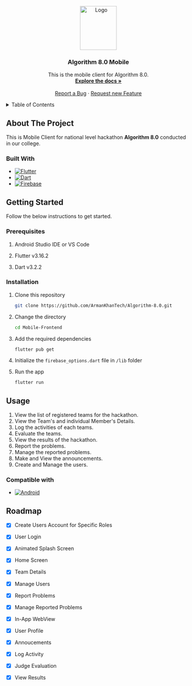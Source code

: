 <div align="center">
  <a href="https://github.com/ArmanKhanTech/Algorithm-8.0/">
    <img src="https://github.com/ArmanKhanTech/Algorithm-8.0/assets/92728787/73a7798c-6df0-475d-8384-a1486dfbcb25" alt="Logo" width="100" height="120">
  </a>

  <h3 align="center">Algorithm 8.0 Mobile</h3>

  <p align="center">
    This is the mobile client for Algorithm 8.0.
    <br />
    <a href="https://github.com/ArmanKhanTech/Algorithm-8.0/tree/master/Mobile-Frontend"><strong>Explore the docs »</strong></a>
    <br />
    <br />
    <a href="https://github.com/ArmanKhanTech/Algorithm-8.0/issues">Report a Bug</a>
    ·
    <a href="https://github.com/ArmanKhanTech/Algorithm-8.0/issues">Request new Feature</a>
  </p>
</div>



<details>
  <summary>Table of Contents</summary>
  <ol>
    <li>
      <a href="#about-the-project">About the Project</a>
      <ul>
        <li><a href="#built-with">Built with</a></li>
      </ul>
    </li>
    <li>
      <a href="#getting-started">Getting Started</a>
      <ul>
        <li><a href="#prerequisites">Prerequisites</a></li>
        <li><a href="#installation">Installation</a></li>
      </ul>
    </li>
    <li><a href="#usage">Usage</a></li>
    <li><a href="#roadmap">Roadmap</a></li>
  </ol>
</details>



## About The Project

<p>This is Mobile Client for national level hackathon <b>Algorithm 8.0</b> conducted in our college.</p>


### Built With

* [![Flutter][Flutter]][Flutter-url]
* [![Dart][Dart]][Dart-url]
* [![Firebase][Firebase]][Firebase-url]



## Getting Started

Follow the below instructions to get started.


### Prerequisites

<ol>
  <li>
    <p>Android Studio IDE or VS Code</a>
  </li>
  <li>
    <p>Flutter v3.16.2</a>
  </li>
  <li>
    <p>Dart v3.2.2</a>
  </li>
</ol>



### Installation

1. Clone this repository
   
   ```sh
   git clone https://github.com/ArmanKhanTech/Algorithm-8.0.git
   ```

2. Change the directory

   ```sh
   cd Mobile-Frontend
   ```

3. Add the required dependencies
   
   ```sh
   flutter pub get
   ```

4. Initialize the `firebase_options.dart` file in `/lib` folder

5. Run the app

   ```sh
   flutter run
   ```



## Usage

1. View the list of registered teams for the hackathon.
2. View the Team's and individual Member's Details.
3. Log the activities of each teams.
4. Evaluate the teams.
5. View the results of the hackathon.
6. Report the problems.
7. Manage the reported problems.
8. Make and View the announcements.
9. Create and Manage the users.



### Compatible with 
* [![Android][Android]][Android-url]



## Roadmap

- [x] Create Users Account for Specific Roles
- [x] User Login
- [x] Animated Splash Screen
- [x] Home Screen
- [x] Team Details
- [x] Manage Users
- [x] Report Problems
- [x] Manage Reported Problems
- [x] In-App WebView
- [x] User Profile
- [x] Annoucements
- [x] Log Activity
- [x] Judge Evaluation
- [x] View Results




[Flutter]: https://img.shields.io/badge/Flutter-0096FF.svg?style=for-the-badge&logo=Flutter&logoColor=white
[Flutter-url]: https://flutter.dev/
[Dart]: https://img.shields.io/badge/dart-FF0000.svg?style=for-the-badge&logo=dart&logoColor=white
[Dart-url]: https://dart.dev/
[Android]: https://img.shields.io/badge/Android-3DDC84.svg?style=for-the-badge&logo=android&logoColor=white
[Android-url]: https://developer.android.com/
[Firebase]: https://img.shields.io/badge/Firebase-6495ED?style=for-the-badge&logo=Firebase&logoColor=white
[Firebase-url]: https://firebase.google.com/
